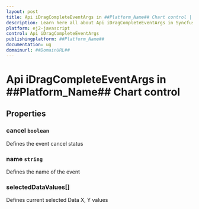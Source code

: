 ```yaml
---
layout: post
title: Api iDragCompleteEventArgs in ##Platform_Name## Chart control | Syncfusion
description: Learn here all about Api iDragCompleteEventArgs in Syncfusion ##Platform_Name## Chart control of Syncfusion Essential JS 2 and more.
platform: ej2-javascript
control: Api iDragCompleteEventArgs 
publishingplatform: ##Platform_Name##
documentation: ug
domainurl: ##DomainURL##
---
```


# Api iDragCompleteEventArgs in ##Platform_Name## Chart control

## Properties

### cancel `boolean`

Defines the event cancel status

### name `string`

Defines the name of the event

### selectedDataValues[]

Defines current selected Data X, Y values
